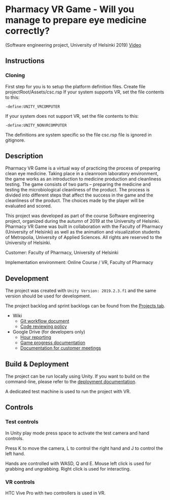 # Pharmacy VR Game - Will you manage to prepare eye medicine correctly?

(Software engineering project, University of Helsinki 2019)
[Video](https://youtu.be/pIKCZFZo2UA)

## Instructions

### Cloning

First step for you is to setup the platform definition files. Create file  projectRoot/Assets/csc.rsp
If your system supports VR, set the file contents to this:
```
-define:UNITY_VRCOMPUTER
```
If your system does not support VR, set the file contents to this:
```
-define:UNITY_NONVRCOMPUTER
```

The definitions are system specific so the file csc.rsp file is ignored in gitignore.

## Description

Pharmacy VR Game is a virtual way of practicing the process of preparing clean eye medicine. Taking place in a cleanroom laboratory environment, the game works as an introduction to medicine production and cleanliness testing. The game consists of two parts – preparing the medicine and testing the microbiological cleanliness of the product. The process is divided into different steps that affect the success in the game and the cleanliness of the product. The choices made by the player will be evaluated and scored.

This project was developed as part of the course Software engineering project, organized during the autumn of 2019 at the University of Helsinki. Pharmacy VR Game was built in collaboration with the Faculty of Pharmacy (University of Helsinki) as well as the animation and visualization students of Metropolia, University of Applied Sciences. All rights are reserved to the University of Helsinki.

Customer: Faculty of Pharmacy, University of Helsinki

Implementation environment: Online Course / VR, Faculty of Pharmacy

## Development

The project was created with `Unity Version: 2019.2.3.f1` and the same version should be used for development.

The project backlog and sprint backlogs can be found from the [Projects tab](https://github.com/ohtuprojekti-farmasia/farmasia-vr/projects).

- Wiki
  - [Git workflow document](https://github.com/ohtuprojekti-farmasia/farmasia-vr/wiki/Git)
  - [Code reviewing policy](https://github.com/ohtuprojekti-farmasia/farmasia-vr/wiki/Code-Review)
- Google Drive (for developers only)
  - [Hour reporting](https://docs.google.com/spreadsheets/d/172n3x7qiSKR59cWD9qFkiI0BeyIeioPuUemOGYUafxo)
  - [Game progress documentation](https://drive.google.com/drive/folders/15dfxnX83RKYnoJctVRlVwDZz04T9ufm9)
  - [Documentation for customer meetings](https://drive.google.com/drive/folders/1bOcsczs5CZJoa-Yq4EV9SUukr1nqUTt_)

## Build & Deployment

The project can be run locally using Unity. If you want to build on the command-line, please refer to the [deployment documentation](https://github.com/ohtuprojekti-farmasia/farmasia-vr/wiki/Deployment).

A dedicated test machine is used to run the project with VR.

## Controls

### Test controls

In Unity play mode press space to activate the test camera and hand controls.

Press K to move the camera, L to control the right hand and J to control the left hand.

Hands are controlled with WASD, Q and E. Mouse left click is used for grabbing and ungrabbing. Right click is used for interacting.

### VR controls

HTC Vive Pro with two controllers is used in VR. 
 
